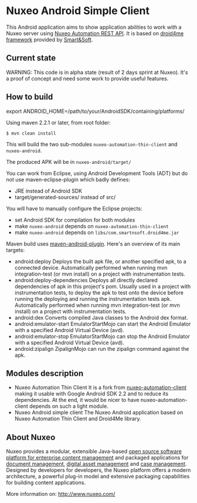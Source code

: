 # Nuxeo Android Simple Client

This Android application aims to show application abilities to work with a Nuxeo server using [Nuxeo Automation REST API](http://doc.nuxeo.com/display/NXDOC/Content+Automation).
It is based on [droid4me framework](http://code.google.com/p/droid4me/) provided by [Smart&Soft](www.smartnsoft.com).

## Current state

WARNING: This code is in alpha state (result of 2 days sprint at Nuxeo).
It's a proof of concept and need some work to provide useful features.

## How to build

  export ANDROID_HOME=/path/to/your/AndroidSDK/containing/platforms/

Using maven 2.2.1 or later, from root folder:

    $ mvn clean install

This will build the two sub-modules `nuxeo-automation-thin-client` and `nuxeo-android`.

The produced APK will be in `nuxeo-android/target/`

You can work from Eclipse, using Android Development Tools (ADT) but do not use maven-eclipse-plugin which badly defines:

 * JRE instead of Android SDK
 * target/generated-sources/ instead of src/

You will have to manually configure the Eclipse projects:

 * set Android SDK for compilation for both modules
 * make `nuxeo-android` depends on `nuxeo-automation-thin-client`
 * make `nuxeo-android` depends on `libs/com.smartnsoft.droid4me.jar`

Maven build uses [maven-android-plugin](http://maven-android-plugin-m2site.googlecode.com/svn/plugin-info.html).
Here's an overview of its main targets:

 * android:deploy
 Deploys the built apk file, or another specified apk, to a connected device.
 Automatically performed when running mvn integration-test (or mvn install) on a project with instrumentation tests.
 * android:deploy-dependencies
 Deploys all directly declared dependencies of <type>apk</type> in this project's pom.
 Usually used in a project with instrumentation tests, to deploy the apk to test onto the device before running the deploying and running the instrumentation tests apk.
 Automatically performed when running mvn integration-test (or mvn install) on a project with instrumentation tests.
 * android:dex
 Converts compiled Java classes to the Android dex format.
 * android:emulator-start
 EmulatorStartMojo can start the Android Emulator with a specified Android Virtual Device (avd).
 * android:emulator-stop
 EmulatorStartMojo can stop the Android Emulator with a specified Android Virtual Device (avd).
 * android:zipalign
 ZipalignMojo can run the zipalign command against the apk.

## Modules description
 * Nuxeo Automation Thin Client
 It is a fork from [nuxeo-automation-client](http://hg.nuxeo.org/nuxeo/nuxeo-features/file/5.4/nuxeo-automation/nuxeo-automation-client/)
 making it usable with Google Android SDK 2.2 and to reduce its dependencies. At the end, it would be nicer to have nuxeo-automation-client depends on such a light module.
 * Nuxeo Android simple client
 The Nuxeo Android application based on Nuxeo Automation Thin Client and Droid4Me library.

## About Nuxeo

Nuxeo provides a modular, extensible Java-based [open source software platform for enterprise content management](http://www.nuxeo.com/en/products/ep) and packaged applications for [document management](http://www.nuxeo.com/en/products/document-management), [digital asset management](http://www.nuxeo.com/en/products/dam) and [case management](http://www.nuxeo.com/en/products/case-management). Designed by developers for developers, the Nuxeo platform offers a modern architecture, a powerful plug-in model and extensive packaging capabilities for building content applications.

More information on: <http://www.nuxeo.com/>
